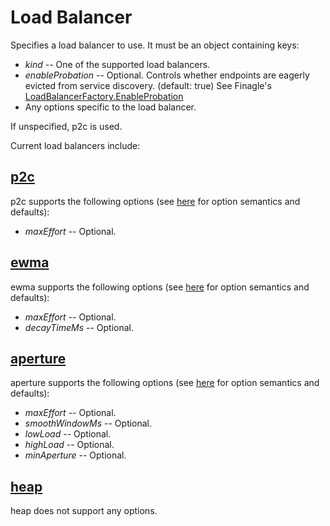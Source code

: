 # Load Balancer

Specifies a load balancer to use.  It must be an object containing keys:

  * *kind* -- One of the supported load balancers.
  * *enableProbation* -- Optional.  Controls whether endpoints are eagerly evicted from
    service discovery. (default: true)
    See Finagle's [LoadBalancerFactory.EnableProbation](https://github.com/twitter/finagle/blob/develop/finagle-core/src/main/scala/com/twitter/finagle/loadbalancer/LoadBalancerFactory.scala#L28)
  * Any options specific to the load balancer.

If unspecified, p2c is used.

Current load balancers include:

[p2c]: https://twitter.github.io/finagle/guide/Clients.html#power-of-two-choices-p2c-least-loaded
[ewma]: https://twitter.github.io/finagle/guide/Clients.html#power-of-two-choices-p2c-peak-ewma
[aperture]: https://twitter.github.io/finagle/guide/Clients.html#aperture-least-loaded
[heap]: https://twitter.github.io/finagle/guide/Clients.html#heap-least-loaded

## [p2c][p2c]

p2c supports the following options (see [here][p2c] for option semantics and defaults):

* *maxEffort* -- Optional.

## [ewma][ewma]

ewma supports the following options (see [here][ewma] for option semantics and defaults):

* *maxEffort* -- Optional.
* *decayTimeMs* -- Optional.

## [aperture][aperture]

aperture supports the following options (see [here][aperture] for option semantics and defaults):

* *maxEffort* -- Optional.
* *smoothWindowMs* -- Optional.
* *lowLoad* -- Optional.
* *highLoad* -- Optional.
* *minAperture* -- Optional.

## [heap][heap]

heap does not support any options.